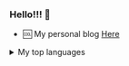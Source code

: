 ### Hello!!! 👋

* :cool: My personal blog <a href="https://www.alfredohjr.com.br" target="_blank">Here</a>

<details>
  <summary>My top languages</summary>

| Rank | Language      |
|-----:|---------------|
|     1|         Python|
|     2|            SQL|
|     3|     JavaScript|

</details>
